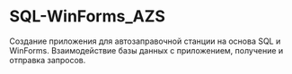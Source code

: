 # SQL-WinForms_AZS
Создание приложения для автозаправочной станции на основа SQL и WinForms. Взаимодействие базы данных с приложением, получение и отправка запросов.
